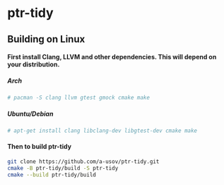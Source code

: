 # ptr-tidy

## Building on Linux

#### First install Clang, LLVM and other dependencies. This will depend on your distribution.

##### Arch

```sh
# pacman -S clang llvm gtest gmock cmake make
```

##### Ubuntu/Debian

```sh
# apt-get install clang libclang-dev libgtest-dev cmake make
```

#### Then to build ptr-tidy

```sh
git clone https://github.com/a-usov/ptr-tidy.git
cmake -B ptr-tidy/build -S ptr-tidy
cmake --build ptr-tidy/build
```

